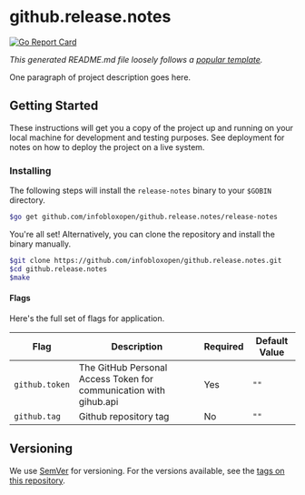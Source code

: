# github.release.notes

[![Go Report Card](https://goreportcard.com/badge/github.com/infobloxopen/atlas-cli)](https://goreportcard.com/report/github.com/infobloxopen/github.release.notes)

_This generated README.md file loosely follows a [popular template](https://gist.github.com/PurpleBooth/109311bb0361f32d87a2)._

One paragraph of project description goes here.

## Getting Started

These instructions will get you a copy of the project up and running on your local machine for development and testing purposes. See deployment for notes on how to deploy the project on a live system.

### Installing

The following steps will install the `release-notes` binary to your `$GOBIN` directory.

```sh
$go get github.com/infobloxopen/github.release.notes/release-notes

```

You're all set! Alternatively, you can clone the repository and install the binary manually.

```sh
$git clone https://github.com/infobloxopen/github.release.notes.git
$cd github.release.notes
$make
```

#### Flags

Here's the full set of flags for application.

| Flag          | Description                                                         | Required      | Default Value |
| ------------- | ------------------------------------------------------------------- | ------------- | ------------- |
| `github.token`| The GitHub Personal Access Token for communication with gihub.api   | Yes           | `""`          |
| `github.tag`  | Github repository tag                                               | No            | `""`          |

## Versioning

We use [SemVer](http://semver.org/) for versioning. For the versions available, see the [tags on this repository](https://github.com/infobloxopen/atlas-cli/github.release.notes/tags).
